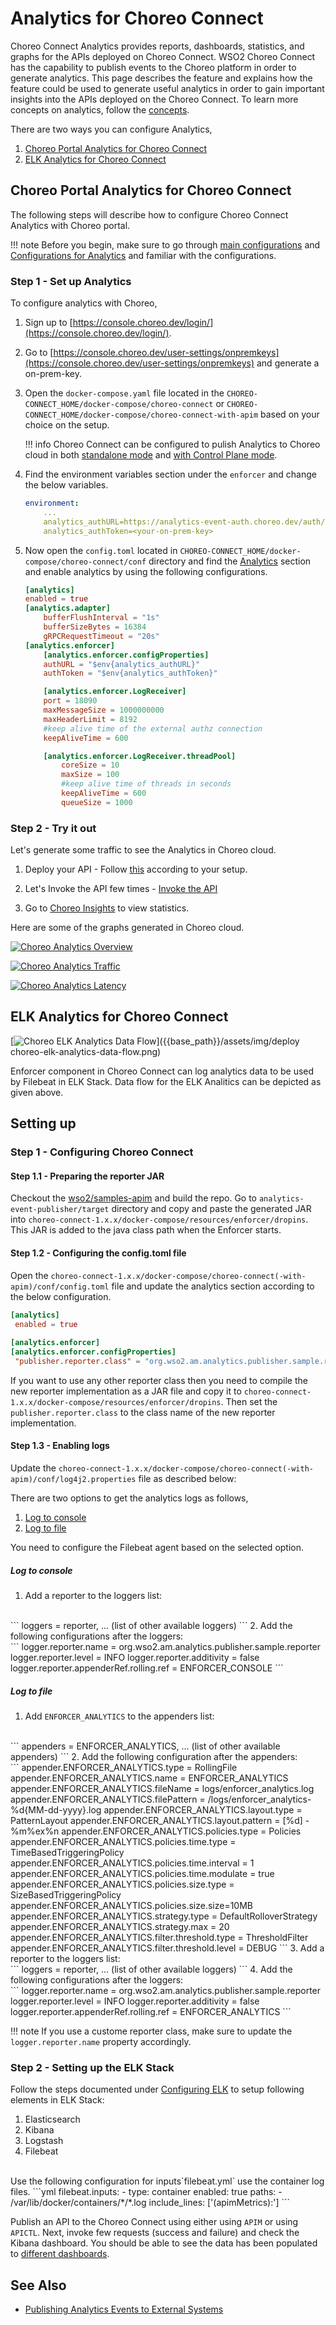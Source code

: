 # Analytics for Choreo Connect

Choreo Connect Analytics provides reports, dashboards, statistics, and graphs for the APIs deployed on Choreo Connect.
WSO2 Choreo Connect has the capability to publish events to the Choreo platform in order to generate analytics. This page describes the feature and explains how the feature could be used to generate useful analytics in order to gain important insights into the APIs deployed on the Choreo Connect. To learn more concepts on analytics, follow the [concepts]({{base_path}}/deploy-and-publish/deploy-on-gateway/choreo-connect/concepts/choreo-connect-analytics/).

There are two ways you can configure Analytics,

1. [Choreo Portal Analytics for Choreo Connect]({{base_path}}/deploy-and-publish/deploy-on-gateway/choreo-connect/configure-analytics/#choreo-portal-analytics-for-choreo-connect)
2. [ELK Analytics for Choreo Connect]({{base_path}}/deploy-and-publish/deploy-on-gateway/choreo-connect/configure-analytics/#elk-analytics-for-choreo-connect)

## Choreo Portal Analytics for Choreo Connect

The following steps will describe how to configure Choreo Connect Analytics with Choreo portal.

!!! note 
    Before you begin, make sure to go through [main configurations]({{base_path}}/deploy-and-publish/deploy-on-gateway/choreo-connect/configurations/configuration-overview/) and [Configurations for Analytics]({{base_path}}/deploy-and-publish/deploy-on-gateway/choreo-connect/configurations/analytics-configurations/) and familiar with the configurations.

### Step 1 - Set up Analytics

To configure analytics with Choreo,

1. Sign up to [https://console.choreo.dev/login/](https://console.choreo.dev/login/).
2. Go to [https://console.choreo.dev/user-settings/onpremkeys](https://console.choreo.dev/user-settings/onpremkeys) and generate a on-prem-key.
3. Open the `docker-compose.yaml` file located in the `CHOREO-CONNECT_HOME/docker-compose/choreo-connect` or `CHOREO-CONNECT_HOME/docker-compose/choreo-connect-with-apim` based on your choice on the setup.

    !!! info
        Choreo Connect can be configured to pulish Analytics to Choreo cloud in both [standalone mode]({{base_path}}/deploy-and-publish/deploy-on-gateway/choreo-connect/getting-started/deploy/cc-as-a-standalone-gateway-on-docker/#step-3-start-choreo-connect) and [with Control Plane mode]({{base_path}}/deploy-and-publish/deploy-on-gateway/choreo-connect/getting-started/quick-start-guide-docker-with-apim/#step-3-start-choreo-connect-and-api-manager).

4. Find the environment variables section under the `enforcer` and change the below variables.

    ``` yml
    environment:
        ...
        analytics_authURL=https://analytics-event-auth.choreo.dev/auth/v1
        analytics_authToken=<your-on-prem-key>
    ```

5. Now open the `config.toml` located in `CHOREO-CONNECT_HOME/docker-compose/choreo-connect/conf` directory and find the [Analytics]({{base_path}}/deploy-and-publish/deploy-on-gateway/choreo-connect/configurations/analytics-configurations/) section and enable analytics by using the following configurations.

    ``` toml
    [analytics]
    enabled = true
    [analytics.adapter]
        bufferFlushInterval = "1s"
        bufferSizeBytes = 16384
        gRPCRequestTimeout = "20s"
    [analytics.enforcer]
        [analytics.enforcer.configProperties]
        authURL = "$env{analytics_authURL}"
        authToken = "$env{analytics_authToken}"

        [analytics.enforcer.LogReceiver]
        port = 18090
        maxMessageSize = 1000000000
        maxHeaderLimit = 8192
        #keep alive time of the external authz connection
        keepAliveTime = 600

        [analytics.enforcer.LogReceiver.threadPool]
            coreSize = 10
            maxSize = 100
            #keep alive time of threads in seconds
            keepAliveTime = 600
            queueSize = 1000
    ```

### Step 2 - Try it out

Let's generate some traffic to see the Analytics in Choreo cloud.

1. Deploy your API - Follow [this]({{base_path}}/deploy-and-publish/deploy-on-gateway/choreo-connect/deploy-api/deploy-rest-api-in-choreo-connect/#step-3-deploy-the-api-in-api-manager) according to your setup.

2. Let's Invoke the API few times - [Invoke the API]({{base_path}}/deploy-and-publish/deploy-on-gateway/choreo-connect/deploy-api/deploy-rest-api-in-choreo-connect/#step-4-invoke-the-api)

3. Go to [Choreo Insights](https://console.choreo.dev/insights) to view statistics. 

Here are some of the graphs generated in Choreo cloud.

[![Choreo Analytics Overview]({{base_path}}/assets/img/deploy/choreo-analytics-overview.png)]({{base_path}}/assets/img/deploy/choreo-analytics-overview.png)

[![Choreo Analytics Traffic]({{base_path}}/assets/img/deploy/choreo-analytics-traffic.png)]({{base_path}}/assets/img/deploy/choreo-analytics-traffic.png)

[![Choreo Analytics Latency]({{base_path}}/assets/img/deploy/choreo-analytics-latency.png)]({{base_path}}/assets/img/deploy/choreo-analytics-latency.png)

## ELK Analytics for Choreo Connect

[![Choreo ELK Analytics Data Flow]({{base_path}}/assets/img/deploy/choreo-elk-analytics-data-flow.png)]({{base_path}}/assets/img/deploy choreo-elk-analytics-data-flow.png)

Enforcer component in Choreo Connect can log analytics data to be used by Filebeat in ELK Stack. Data flow for the ELK Analitics can be depicted as given above.

## Setting up

### Step 1 - Configuring Choreo Connect

#### Step 1.1 - Preparing the reporter JAR

Checkout the [wso2/samples-apim](https://github.com/wso2/samples-apim) and build the repo. Go to `analytics-event-publisher/target` directory and copy and paste the generated JAR into `choreo-connect-1.x.x/docker-compose/resources/enforcer/dropins`. This JAR is added to the java class path when the Enforcer starts.

#### Step 1.2 - Configuring the config.toml file
Open the `choreo-connect-1.x.x/docker-compose/choreo-connect(-with-apim)/conf/config.toml` file and update the analytics section according to the below configuration.
``` toml
[analytics]
 enabled = true
    
[analytics.enforcer]
[analytics.enforcer.configProperties]
 "publisher.reporter.class" = "org.wso2.am.analytics.publisher.sample.reporter.CustomReporter"
```
If you want to use any other reporter class then you need to compile the new reporter implementation as a JAR file and copy it to `choreo-connect-1.x.x/docker-compose/resources/enforcer/dropins`. Then set the `publisher.reporter.class` to the class name of the new reporter implementation.

#### Step 1.3 - Enabling logs

Update the `choreo-connect-1.x.x/docker-compose/choreo-connect(-with-apim)/conf/log4j2.properties` file as described below:
<br/>

There are two options to get the analytics logs as follows, 

1. [Log to console]({{base_path}}/deploy-and-publish/deploy-on-gateway/choreo-connect/configure-analytics/#log-to-console)
2. [Log to file]({{base_path}}/deploy-and-publish/deploy-on-gateway/choreo-connect/configure-analytics/#log-to-file)

You need to configure the Filebeat agent based on the selected option.

##### Log to console

1. Add a reporter to the loggers list:
<br/>
```
loggers = reporter, ... (list of other available loggers)
```
2. Add the following configurations after the loggers:
<br/>
```
logger.reporter.name = org.wso2.am.analytics.publisher.sample.reporter
logger.reporter.level = INFO
logger.reporter.additivity = false
logger.reporter.appenderRef.rolling.ref = ENFORCER_CONSOLE
```

##### Log to file

1. Add `ENFORCER_ANALYTICS` to the appenders list:
<br/>
```
appenders = ENFORCER_ANALYTICS, ... (list of other available appenders)
```
2. Add the following configuration after the appenders:
</br>
```
appender.ENFORCER_ANALYTICS.type = RollingFile
appender.ENFORCER_ANALYTICS.name = ENFORCER_ANALYTICS
appender.ENFORCER_ANALYTICS.fileName = logs/enforcer_analytics.log
appender.ENFORCER_ANALYTICS.filePattern = /logs/enforcer_analytics-%d{MM-dd-yyyy}.log
appender.ENFORCER_ANALYTICS.layout.type = PatternLayout
appender.ENFORCER_ANALYTICS.layout.pattern = [%d] - %m%ex%n
appender.ENFORCER_ANALYTICS.policies.type = Policies
appender.ENFORCER_ANALYTICS.policies.time.type = TimeBasedTriggeringPolicy
appender.ENFORCER_ANALYTICS.policies.time.interval = 1
appender.ENFORCER_ANALYTICS.policies.time.modulate = true
appender.ENFORCER_ANALYTICS.policies.size.type = SizeBasedTriggeringPolicy
appender.ENFORCER_ANALYTICS.policies.size.size=10MB
appender.ENFORCER_ANALYTICS.strategy.type = DefaultRolloverStrategy
appender.ENFORCER_ANALYTICS.strategy.max = 20
appender.ENFORCER_ANALYTICS.filter.threshold.type = ThresholdFilter
appender.ENFORCER_ANALYTICS.filter.threshold.level = DEBUG
```
3. Add a reporter to the loggers list:
</br>
```
loggers = reporter, ... (list of other available loggers)
```
4. Add the following configurations after the loggers:
<br/>
```
logger.reporter.name = org.wso2.am.analytics.publisher.sample.reporter
logger.reporter.level = INFO
logger.reporter.additivity = false
logger.reporter.appenderRef.rolling.ref = ENFORCER_ANALYTICS
```

!!! note 
    If you use a custome reporter class, make sure to update the `logger.reporter.name` property accordingly.

### Step 2 - Setting up the ELK Stack

Follow the steps documented under [Configuring ELK]({{base_path}}/api-analytics/on-prem/elk-installation-guide/#step-3-configure-security-in-elk) to setup following elements in ELK Stack:

1. Elasticsearch 
2. Kibana 
3. Logstash
4. Filebeat
<br/>
Use the following configuration for inputs`filebeat.yml` use the container log files.
```yml
filebeat.inputs:
- type: container
  enabled: true
  paths:
    - /var/lib/docker/containers/*/*.log
  include_lines: ['(apimMetrics):']
```

Publish an API to the Choreo Connect using either using `APIM` or using `APICTL`. Next, invoke few requests (success and failure) and check the Kibana dashboard. You should be able to see the data has been populated to [different dashboards]({{base_path}}/api-analytics/on-prem/elk-installation-guide/#dashboards).


## See Also

- [Publishing Analytics Events to External Systems]({{base_path}}/api-analytics/samples/publishing-analytics-events-to-external-systems)